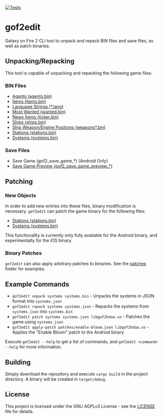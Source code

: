 [![Tests](https://github.com/Ravernstal/gof2edit/actions/workflows/ci.yml/badge.svg)](https://github.com/Ravernstal/gof2edit/actions/workflows/ci.yml)

# gof2edit
Galaxy on Fire 2 CLI tool to unpack and repack BIN files and save files, as well as patch binaries.

## Unpacking/Repacking

This tool is capable of unpacking and repacking the following game files:

### BIN Files

* [Agents (agents.bin)](https://github.com/Ravernstal/gof2-bin-info/blob/master/agents.md)
* [Items (items.bin)](https://github.com/Ravernstal/gof2-bin-info/blob/master/items.md)
* [Language Strings (*.lang)](https://github.com/Ravernstal/gof2-bin-info/blob/master/lang.md)
* [Most Wanted (wanted.bin)](https://github.com/Ravernstal/gof2-bin-info/blob/master/wanted.md)
* [News Items (ticker.bin)](https://github.com/Ravernstal/gof2-bin-info/blob/master/ticker.md)
* [Ships (ships.bin)](https://github.com/Ravernstal/gof2-bin-info/blob/master/ships.md)
* [Ship Weapon/Engine Positions (weapons*.bin)](https://github.com/Ravernstal/gof2-bin-info/blob/master/weapons.md)
* [Stations (stations.bin)](https://github.com/Ravernstal/gof2-bin-info/blob/master/stations.md)
* [Systems (systems.bin)](https://github.com/Ravernstal/gof2-bin-info/blob/master/systems.md)

### Save Files

* Save Game (gof2_save_game_*) (Android Only)
* [Save Game Preview (gof2_save_game_preview_*)](https://github.com/Ravernstal/gof2-bin-info/blob/master/save-preview.md)

## Patching

### New Objects

In order to add new entries into these files, binary modification is necessary.
`gof2edit` can patch the game binary for the following files:

* [Stations (stations.bin)](https://github.com/Ravernstal/gof2-bin-info/blob/master/stations.md)
* [Systems (systems.bin)](https://github.com/Ravernstal/gof2-bin-info/blob/master/systems.md)

This functionality is currently only fully available for the Android binary, and experimentally for the iOS binary.

### Binary Patches

`gof2edit` can also apply arbitrary patches to binaries.
See the [patches](patches) folder for examples.

## Example Commands
* `gof2edit unpack systems systems.bin` - Unpacks the systems in JSON format into `systems.json`
* `gof2edit repack systems systems.json` - Repacks the systems from `systems.json` into `systems.bin`
* `gof2edit patch systems systems.json libgof2hdaa.so` - Patches the game using `systems.json`
* `gof2edit apply-patch patches/enable-bloom.json libgof2hdaa.so` - Applies the "Enable Bloom" patch to the Android binary

Execute `gof2edit --help` to get a list of commands, and `gof2edit <command> --help` for more information.

## Building
Simply download the repository and execute `cargo build` in the project directory.
A binary will be created in `target/debug`.

## License
This project is licensed under the GNU AGPLv3 License - see the [LICENSE](LICENSE) file for details.
